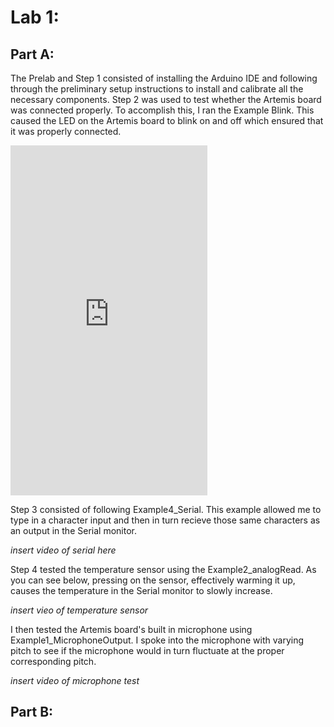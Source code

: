 # Lab 1:

## Part A:

The Prelab and Step 1 consisted of installing the Arduino IDE and following through the preliminary setup instructions to install and calibrate all the necessary components. Step 2 was used to test whether the Artemis board was connected properly. To accomplish this, I ran the Example Blink. This caused the LED on the Artemis board to blink on and off which ensured that it was properly connected. 

<iframe width="315" height="560" src="https://youtu.be/Ru1aUgjKQpQ" title="YouTube video player" frameborder="0" allow="accelerometer; autoplay; clipboard-write; encrypted-media; gyroscope; picture-in-picture; web-share" allowfullscreen></iframe>

Step 3 consisted of following Example4_Serial. This example allowed me to type in a character input and then in turn recieve those same characters as an output in the Serial monitor. 

*insert video of serial here*

Step 4 tested the temperature sensor using the Example2_analogRead. As you can see below, pressing on the sensor, effectively warming it up, causes the temperature in the Serial monitor to slowly increase. 

*insert vieo of temperature sensor*

I then tested the Artemis board's built in microphone using Example1_MicrophoneOutput. I spoke into the microphone with varying pitch to see if the microphone would in turn fluctuate at the proper corresponding pitch.

*insert video of microphone test*

## Part B:

